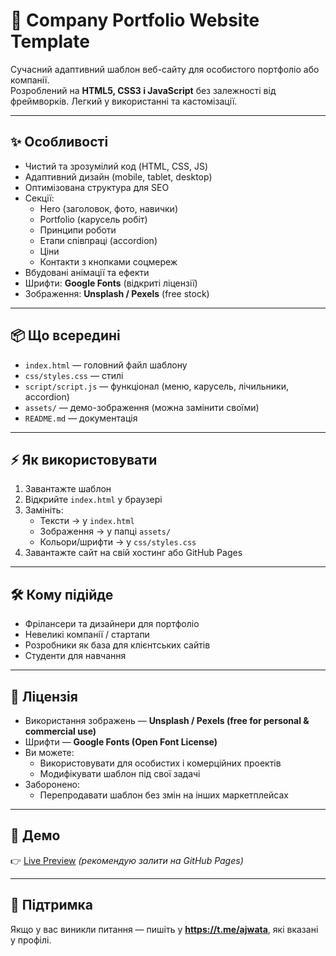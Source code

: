 # 🚀 Company Portfolio Website Template

Сучасний адаптивний шаблон веб-сайту для особистого портфоліо або компанії.  
Розроблений на **HTML5, CSS3 і JavaScript** без залежності від фреймворків. Легкий у використанні та кастомізації.

---

## ✨ Особливості
- Чистий та зрозумілий код (HTML, CSS, JS)
- Адаптивний дизайн (mobile, tablet, desktop)
- Оптимізована структура для SEO
- Секції:
  - Hero (заголовок, фото, навички)
  - Portfolio (карусель робіт)
  - Принципи роботи
  - Етапи співпраці (accordion)
  - Ціни
  - Контакти з кнопками соцмереж
- Вбудовані анімації та ефекти
- Шрифти: **Google Fonts** (відкриті ліцензії)
- Зображення: **Unsplash / Pexels** (free stock)

---

## 📦 Що всередині
- `index.html` — головний файл шаблону
- `css/styles.css` — стилі
- `script/script.js` — функціонал (меню, карусель, лічильники, accordion)
- `assets/` — демо-зображення (можна замінити своїми)
- `README.md` — документація

---

## ⚡ Як використовувати
1. Завантажте шаблон
2. Відкрийте `index.html` у браузері
3. Замініть:
   - Тексти → у `index.html`
   - Зображення → у папці `assets/`
   - Кольори/шрифти → у `css/styles.css`
4. Завантажте сайт на свій хостинг або GitHub Pages

---

## 🛠 Кому підійде
- Фрілансери та дизайнери для портфоліо
- Невеликі компанії / стартапи
- Розробники як база для клієнтських сайтів
- Студенти для навчання

---

## 📄 Ліцензія
- Використання зображень — **Unsplash / Pexels (free for personal & commercial use)**
- Шрифти — **Google Fonts (Open Font License)**
- Ви можете:
  - Використовувати для особистих і комерційних проектів
  - Модифікувати шаблон під свої задачі
- Заборонено:
  - Перепродавати шаблон без змін на інших маркетплейсах

---

## 🔗 Демо
👉 [Live Preview](https://yourdemo-link.com) *(рекомендую залити на GitHub Pages)*

---

## 🤝 Підтримка
Якщо у вас виникли питання — пишіть у **https://t.me/ajwata**, які вказані у профілі.
